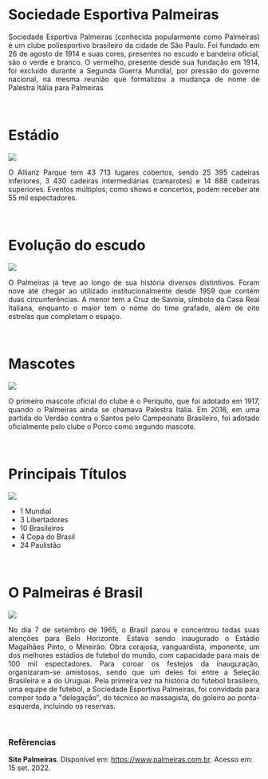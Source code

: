 # Sociedade Esportiva Palmeiras
<p align= "justify"> Sociedade Esportiva Palmeiras (conhecida popularmente como Palmeiras) é um clube poliesportivo brasileiro da cidade de São Paulo. Foi fundado em 26 de agosto de 1914 e suas cores, presentes no escudo e bandeira oficial, são o verde e branco. O vermelho, presente desde sua fundação em 1914, foi excluído durante a Segunda Guerra Mundial, por pressão do governo nacional, na mesma reunião que formalizou a mudança de nome de Palestra Itália para Palmeiras
<p/>
<br>


# Estádio
<img src="https://ik.imagekit.io/bryan/allianz_w4EKup65u.jpg?ik-sdk-version=javascript-1.4.3&updatedAt=1663240821729">

<p align= "justify">
O Allianz Parque tem 43 713 lugares cobertos, sendo 25 395 cadeiras inferiores, 3 430 cadeiras intermediárias (camarotes) e 14 888 cadeiras superiores. Eventos múltiplos, como shows e concertos, podem receber até 55 mil espectadores.
</p>
<br>

# Evolução do escudo
<img src= "https://ik.imagekit.io/bryan/palmeiras_FqKyOOk2b.jpg?ik-sdk-version=javascript-1.4.3&updatedAt=1663213226636">

<p align= "justify">
O Palmeiras já teve ao longo de sua história diversos distintivos. Foram nove até chegar ao utilizado institucionalmente desde 1959 que contém duas circunferências. A menor tem a Cruz de Savoia, símbolo da Casa Real Italiana, enquanto o maior tem o nome do time grafado, além de oito estrelas que completam o espaço.
<p>
<br>


# Mascotes
<img src= "https://ik.imagekit.io/bryan/mascote_L4Ubt9vlf.gif?ik-sdk-version=javascript-1.4.3&updatedAt=1663240289589">

<p align= "justify">
O primeiro mascote oficial do clube é o Periquito, que foi adotado em 1917, quando o Palmeiras ainda se chamava Palestra Itália. Em 2016, em uma partida do Verdão contra o Santos pelo Campeonato Brasileiro, foi adotado oficialmente pelo clube o Porco como segundo mascote.
</p>

<br>

# Principais Títulos

<img src= "https://ik.imagekit.io/bryan/tacas_TJ_NdB8pm?ik-sdk-version=javascript-1.4.3&updatedAt=1663214015910">

 - 1 Mundial
 - 3 Libertadores
 - 10 Brasileiros
 - 4 Copa do Brasil
 - 24 Paulistão

 <br>

# O Palmeiras é Brasil
<img src="https://ik.imagekit.io/bryan/brasil_palmeiras_AR0ELOyav.webp?ik-sdk-version=javascript-1.4.3&updatedAt=1663240249981">

<p align= "justify">
No dia 7 de setembro de 1965, o Brasil parou e concentrou todas suas atenções para Belo Horizonte. Estava sendo inaugurado o Estádio Magalhães Pinto, o Mineirão. Obra corajosa, vanguardista, imponente, um dos melhores estádios de futebol do mundo, com capacidade para mais de 100 mil espectadores. Para coroar os festejos da inauguração, organizaram-se amistosos, sendo que um deles foi entre a Seleção Brasileira e a do Uruguai. Pela primeira vez na história do futebol brasileiro, uma equipe de futebol, a Sociedade Esportiva Palmeiras, foi convidada para compor toda a "delegação", do técnico ao massagista, do goleiro ao ponta-esquerda, incluindo os reservas.
</p>
<br>

### Refêrencias
<p align= "justify">

**Site Palmeiras**. Disponível em: <https://www.palmeiras.com.br>. Acesso em: 15 set. 2022.
</p>

‌